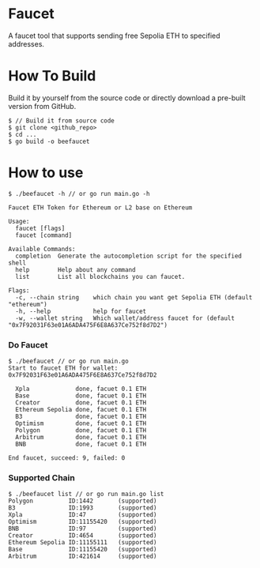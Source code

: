 # Faucet

A faucet tool that supports sending free Sepolia ETH to specified addresses.

# How To Build

Build it by yourself from the source code or directly download a pre-built version from GitHub.

```
$ // Build it from source code
$ git clone <github_repo>
$ cd ...
$ go build -o beefaucet
```

# How to use

```
$ ./beefaucet -h // or go run main.go -h

Faucet ETH Token for Ethereum or L2 base on Ethereum

Usage:
  faucet [flags]
  faucet [command]

Available Commands:
  completion  Generate the autocompletion script for the specified shell
  help        Help about any command
  list        List all blockchains you can faucet.

Flags:
  -c, --chain string    which chain you want get Sepolia ETH (default "ethereum")
  -h, --help            help for faucet
  -w, --wallet string   Which wallet/address faucet for (default "0x7F92031F63e01A6ADA475F6E8A637Ce752f8d7D2")

```

### Do Faucet

```
$ ./beefaucet // or go run main.go
Start to faucet ETH for wallet: 0x7F92031F63e01A6ADA475F6E8A637Ce752f8d7D2

  Xpla             done, facuet 0.1 ETH
  Base             done, facuet 0.1 ETH
  Creator          done, facuet 0.1 ETH
  Ethereum Sepolia done, facuet 0.1 ETH
  B3               done, facuet 0.1 ETH
  Optimism         done, facuet 0.1 ETH
  Polygon          done, facuet 0.1 ETH
  Arbitrum         done, facuet 0.1 ETH
  BNB              done, facuet 0.1 ETH

End faucet, succeed: 9, failed: 0
```

### Supported Chain

```
$ ./beefaucet list // or go run main.go list
Polygon          ID:1442       (supported)
B3               ID:1993       (supported)
Xpla             ID:47         (supported)
Optimism         ID:11155420   (supported)
BNB              ID:97         (supported)
Creator          ID:4654       (supported)
Ethereum Sepolia ID:11155111   (supported)
Base             ID:11155420   (supported)
Arbitrum         ID:421614     (supported)
```
